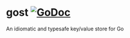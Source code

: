 # gost [![GoDoc](https://godoc.org/github.com/synapse-garden/gost?status.png)](http://godoc.org/github.com/synapse-garden/gost)

An idiomatic and typesafe key/value store for Go

